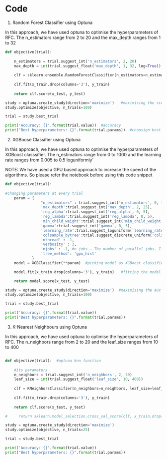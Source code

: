 # Code

1. Random Forest Classifier using Optuna

In this approach, we have used optuna to optimise the hyperparameters of RFC. The n_estimators range from 2 to 20 and the max_depth ranges from 1 to 32

```python
def objective(trial):
    
    n_estimators = trial.suggest_int('n_estimators', 2, 20)
    max_depth = int(trial.suggest_float('max_depth', 1, 32, log=True))
    
    clf = sklearn.ensemble.RandomForestClassifier(n_estimators=n_estimators, max_depth=max_depth, n_jobs=-1)
    
    clf.fit(x_train.drop(columns='3'), y_train)
    
    return clf.score(x_test, y_test)  

study = optuna.create_study(direction='maximize')   #maximising the score
study.optimize(objective, n_trials=100)  

trial = study.best_trial

print('Accuracy: {}'.format(trial.value))  #accuracy
print("Best hyperparameters: {}".format(trial.params))  #choosign best parameter with highest accuracy
```

2. XGBoose Classifier using Optuna

In this approach, we have used optuna to optimise the hyperparameters of XGBoost classsifier. The n_estimators range from 0 to 1000 and the learning rate ranges from 0.005 to 0.5 loguniformly'

NOTE: We have used a GPU based approach to increase the speed of the algorithms. So please refer the notebook before using this code snippet

```python
def objective(trial):   
    
#changing parameters at every trial
    param = {
                "n_estimators" : trial.suggest_int('n_estimators', 0, 1000),  #suggest_int is for the range of of the parameter
                'max_depth':trial.suggest_int('max_depth', 2, 25),
                'reg_alpha':trial.suggest_int('reg_alpha', 0, 5),
                'reg_lambda':trial.suggest_int('reg_lambda', 0, 5),
                'min_child_weight':trial.suggest_int('min_child_weight', 0, 5),
                'gamma':trial.suggest_int('gamma', 0, 5),
                'learning_rate':trial.suggest_loguniform('learning_rate',0.005,0.5),
                'colsample_bytree':trial.suggest_discrete_uniform('colsample_bytree',0.1,1,0.01),
                'nthread' : -1,
                'verbosity' : 3,
                'njobs' : -1, #n_jobs – The number of parallel jobs. If this argument is set to -1, the number is set to CPU count.
                'tree_method': 'gpu_hist'
            }
    model = XGBClassifier(**param)  #picking model as XGBoost classifier

    model.fit(x_train.drop(columns='3'), y_train)   #fitting the model

    return model.score(x_test, y_test)

study = optuna.create_study(direction='maximize')  #maximising the auc
study.optimize(objective, n_trials=100)  

trial = study.best_trial

print('Accuracy: {}'.format(trial.value))   
print("Best hyperparameters: {}".format(trial.params))
```

3. K-Nearest Neighbours using Optuna

In this approach, we have used optuna to optimise the hyperparameters of RFC. The n_neighbors range from 2 to 20 and the leaf_size ranges from 10 to 400

```python

def objective(trial):  #optuna knn function
    
    #its parameters
    n_neighbors = trial.suggest_int('n_neighbors', 2, 20)
    leaf_size = int(trial.suggest_float('leaf_size', 10, 400))
    
    clf = KNeighborsClassifier(n_neighbors=n_neighbors, leaf_size=leaf_size, n_jobs=-1)
    
    clf.fit(x_train.drop(columns='3'), y_train)
    
    return clf.score(x_test, y_test)

#     return sklearn.model_selection.cross_val_score(clf, x_train.drop(columns='3'), y_train, n_jobs=-1, cv=3).mean()

study = optuna.create_study(direction='maximize')
study.optimize(objective, n_trials=25)

trial = study.best_trial

print('Accuracy: {}'.format(trial.value))
print("Best hyperparameters: {}".format(trial.params))

```
